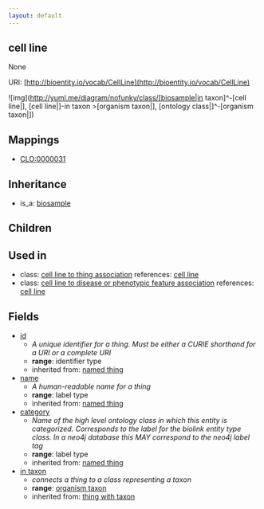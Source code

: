 ```yaml
---
layout: default
---
```


## cell line


None

URI: [http://bioentity.io/vocab/CellLine](http://bioentity.io/vocab/CellLine)


![img](http://yuml.me/diagram/nofunky/class/[biosample|in taxon]^-[cell line|], [cell line|]-in taxon >[organism taxon|], [ontology class|]^-[organism taxon|])
## Mappings

 * [CLO:0000031](http://purl.obolibrary.org/obo/CLO_0000031)

## Inheritance

 *  is_a: [biosample](Biosample.html)

## Children


## Used in

 *  class: [cell line to thing association](CellLineToThingAssociation.html) references: [cell line](CellLine.html)
 *  class: [cell line to disease or phenotypic feature association](CellLineToDiseaseOrPhenotypicFeatureAssociation.html) references: [cell line](CellLine.html)

## Fields

 * [id](id.html)
    * _A unique identifier for a thing. Must be either a CURIE shorthand for a URI or a complete URI_
    * __range__: identifier type
    * inherited from: [named thing](NamedThing.html)
 * [name](name.html)
    * _A human-readable name for a thing_
    * __range__: label type
    * inherited from: [named thing](NamedThing.html)
 * [category](category.html)
    * _Name of the high level ontology class in which this entity is categorized. Corresponds to the label for the biolink entity type class. In a neo4j database this MAY correspond to the neo4j label tag_
    * __range__: label type
    * inherited from: [named thing](NamedThing.html)
 * [in taxon](in_taxon.html)
    * _connects a thing to a class representing a taxon_
    * __range__: [organism taxon](OrganismTaxon.html)
    * inherited from: [thing with taxon](ThingWithTaxon.html)
